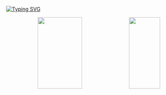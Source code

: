 [![Typing SVG](https://readme-typing-svg.demolab.com?font=Fira+Code&pause=1000&color=007A00&center=true&vCenter=true&random=false&width=435&lines=Bem+vindo!+Welcome!+Bien+Venido!;RaviCarrillo's+GitHub)](https://git.io/typing-svg)

<div align="center">  
  <img width="49%" height="195px" src="https://github-readme-stats.vercel.app/api?username=RaviCarrillo&theme=shadow_green&show_icons=true&count_private=true&hide_border=true&alt="RaviCarrillo github stats" /> 
  
  <img width="41%" height="195px" src="https://github-readme-stats.vercel.app/api/top-langs/?username=RaviCarrillo&theme=shadow_green&layout=compact&hide_border=true" />
</div>
